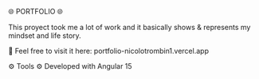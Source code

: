 🌐 PORTFOLIO 🌐

This proyect took me a lot of work and it basically shows & represents my mindset and life story.

📌 Feel free to visit it here:
    portfolio-nicolotrombin1.vercel.app

⚙️ Tools ⚙️
Developed with Angular 15
